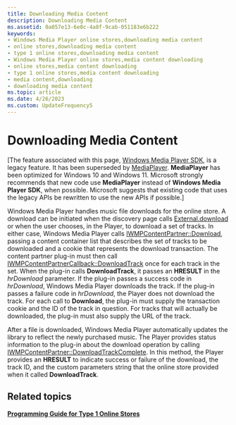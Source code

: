 ```yaml
---
title: Downloading Media Content
description: Downloading Media Content
ms.assetid: 0a057e13-6e0c-4a8f-9cab-051183e6b222
keywords:
- Windows Media Player online stores,downloading media content
- online stores,downloading media content
- type 1 online stores,downloading media content
- Windows Media Player online stores,media content downloading
- online stores,media content downloading
- type 1 online stores,media content downloading
- media content,downloading
- downloading media content
ms.topic: article
ms.date: 4/26/2023
ms.custom: UpdateFrequency5
---
```


# Downloading Media Content

\[The feature associated with this page, [Windows Media Player SDK](/windows/win32/wmp/windows-media-player-sdk), is a legacy feature. It has been superseded by [MediaPlayer](/uwp/api/Windows.Media.Playback.MediaPlayer). **MediaPlayer** has been optimized for Windows 10 and Windows 11. Microsoft strongly recommends that new code use **MediaPlayer** instead of **Windows Media Player SDK**, when possible. Microsoft suggests that existing code that uses the legacy APIs be rewritten to use the new APIs if possible.\]

Windows Media Player handles music file downloads for the online store. A download can be initiated when the discovery page calls [External.download](external-download.md) or when the user chooses, in the Player, to download a set of tracks. In either case, Windows Media Player calls [IWMPContentPartner::Download](/previous-versions/windows/desktop/api/contentpartner/nf-contentpartner-iwmpcontentpartner-download), passing a content container list that describes the set of tracks to be downloaded and a cookie that represents the download transaction. The content partner plug-in must then call [IWMPContentPartnerCallback::DownloadTrack](/previous-versions/windows/desktop/api/contentpartner/nf-contentpartner-iwmpcontentpartnercallback-downloadtrack) once for each track in the set. When the plug-in calls **DownloadTrack**, it passes an **HRESULT** in the *hrDownload* parameter. If the plug-in passes a success code in *hrDownload*, Windows Media Player downloads the track. If the plug-in passes a failure code in *hrDownload*, the Player does not download the track. For each call to **Download**, the plug-in must supply the transaction cookie and the ID of the track in question. For tracks that will actually be downloaded, the plug-in must also supply the URL of the track.

After a file is downloaded, Windows Media Player automatically updates the library to reflect the newly purchased music. The Player provides status information to the plug-in about the download operation by calling [IWMPContentPartner::DownloadTrackComplete](/previous-versions/windows/desktop/api/contentpartner/nf-contentpartner-iwmpcontentpartner-downloadtrackcomplete). In this method, the Player provides an **HRESULT** to indicate success or failure of the download, the track ID, and the custom parameters string that the online store provided when it called **DownloadTrack**.

## Related topics

<dl> <dt>

[**Programming Guide for Type 1 Online Stores**](programming-guide-for-type-1-online-stores.md)
</dt> </dl>

 

 




